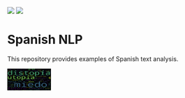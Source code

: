 <img src="https://img.shields.io/badge/Python-3766AB?style=flat-square&logo=Python&logoColor=white"/></a>
<img src="https://img.shields.io/apm/l/vim-mode"/></a>
# Spanish NLP
                                                                                               

This repository provides examples of Spanish text analysis.

<img src="./wordcloud.png" width="100px" height="50px" title="distopia"></img>
